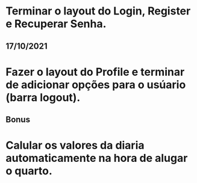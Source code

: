 # Terminar o layout do Login, Register e Recuperar Senha.

## 17/10/2021
# Fazer o layout do Profile e terminar de adicionar opções para o usúario (barra logout).

## Bonus

# Calular os valores da diaria automaticamente na hora de alugar o quarto.